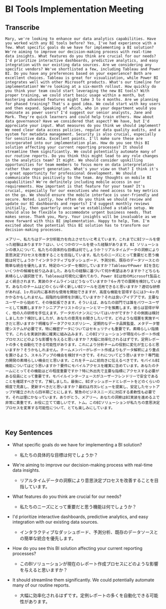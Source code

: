 # BI Tools Implementation Meeting

## Transcribe
```
Mary, we're looking to enhance our data analytics capabilities. Have you worked with any BI tools before? Yes, I've had experience with a few. What specific goals do we have for implementing a BI solution? We're aiming to improve our decision-making process with real-time data insights. What features do you think are crucial for our needs? I'd prioritize interactive dashboards, predictive analytics, and easy integration with our existing data sources. Are we considering any specific vendors? We've shortlisted a few, including Tableau and Power BI. Do you have any preferences based on your experience? Both are excellent choices. Tableau is great for visualization, while Power BI integrates well with other Microsoft products. What's our timeline for implementation? We're looking at a six-month rollout. How quickly do you think your team could start leveraging the new BI tools? With proper training, we could start basic usage within a month, but mastering advanced features might take 3 to 4 months. Are we planning for phased training? That's a good idea. We could start with key users and then expand. Speaking of which, who in your department would you nominate as power users? I'd suggest our senior analysts, Jane and Mark. They're quick learners and could help train others. How about data governance? Have we considered that aspect? We have, but I'd appreciate your input. What measures do you think we should implement? We need clear data access policies, regular data quality audits, and a system for metadata management. Security is also crucial, especially for sensitive data. Excellent points. I'll make sure these are incorporated into our implementation plan. How do you see this BI solution affecting your current reporting processes? It should streamline them significantly. We could potentially automate many of our routine reports. Do you think this might lead to any role changes in the analytics team? It might. We should consider upskilling opportunities for team members to focus more on data interpretation rather than report generation. What's your view on that? I think it's a great opportunity for professional development. We should communicate this positively to the team. Any thoughts on mobile BI capabilities? We're definitely including mobile access in our requirements. How important is that feature for your team? It's crucial, especially for our executives who need access to key metrics on the go. We should ensure the mobile interface is user-friendly and secure. Noted. Lastly, how often do you think we should review and update our BI dashboards and reports? I'd suggest monthly reviews initially, then quarterly once we've established a stable setup. We should also be flexible to accommodate urgent business needs. That makes sense. Thank you, Mary. Your insights will be invaluable as we move forward with this BI implementation. Happy to help, Tom. I'm excited about the potential this BI solution has to transform our decision-making processes.
```
```
メアリー、私たちはデータ分析能力を向上させたいと考えています。これまでにBIツールを使った経験はありますか？はい、いくつかのツールを使った経験があります。BI ソリューションの導入について、私たちの具体的な目標は何でしょうか？リアルタイムデータの洞察により意思決定プロセスを改善することを目指しています。私たちのニーズにとって重要だと思う機能は何でしょうか？インタラクティブなダッシュボード、予測分析、既存のデータソースとの簡単な統合を優先します。特定のベンダーを検討していますか？TableauやPower BIを含むいくつかの候補を絞り込みました。あなたの経験に基づいて何か希望はありますか？どちらも素晴らしい選択肢です。Tableauは可視化に優れており、Power BIは他のMicrosoft製品とよく統合されます。実装のタイムラインはどうなっていますか？6ヶ月での展開を検討しています。あなたのチームはどのくらい早く新しいBIツールを活用できると思いますか？適切な研修があれば、1ヶ月以内に基本的な使用を開始できますが、高度な機能を習得するには3～4ヶ月かかるかもしれません。段階的な研修を計画していますか？それは良いアイデアです。主要なユーザーから始めて、その後拡張できます。そういえば、あなたの部門では誰をパワーユーザーとして推薦しますか？シニアアナリストのジェーンとマークを推薦します。彼らは習得が早く、他の人の研修を手伝えます。データガバナンスについてはいかがですか？その側面は検討しましたか？検討しましたが、あなたの意見をお聞きしたいです。どのような措置を実施すべきだと思いますか？明確なデータアクセスポリシー、定期的なデータ品質監査、メタデータ管理システムが必要です。特に機密データについてはセキュリティも重要です。素晴らしい指摘です。これらを実装計画に確実に組み込みます。このBIソリューションが現在のレポート作成プロセスにどのような影響を与えると思いますか？大幅に効率化されるはずです。定例レポートの多くを自動化できる可能性があります。これにより分析チームの役割に変化が生じると思いますか？そうかもしれません。チームメンバーがレポート作成よりもデータ解釈により重点を置けるよう、スキルアップの機会を検討すべきです。それについてどう思いますか？専門能力開発の素晴らしい機会だと思います。これをチームに前向きに伝えるべきです。モバイルBI機能についてはどう思いますか？要件にモバイルアクセスを確実に含めています。あなたのチームにとってその機能はどの程度重要ですか？特に外出先で主要な指標にアクセスする必要がある役員にとって重要です。モバイルインターフェースがユーザーフレンドリーで安全であることを確認すべきです。了解しました。最後に、BIダッシュボードとレポートをどのくらいの頻度で見直し、更新すべきだと思いますか？最初は月次レビューを提案し、安定したセットアップが確立されたら四半期ごとにします。緊急のビジネスニーズに対応する柔軟性も必要です。それは理にかなっています。ありがとう、メアリー。あなたの洞察はBI実装を進める上で非常に貴重です。お役に立てて嬉しいです、トム。このBIソリューションが私たちの意思決定プロセスを変革する可能性について、とても楽しみにしています。
```

<br>

## Key Sentences

- What specific goals do we have for implementing a BI solution? 
    - 私たちの具体的な目標は何でしょうか？
- We're aiming to improve our decision-making process with real-time data insights.
    - リアルタイムデータの洞察により意思決定プロセスを改善することを目指しています。

- What features do you think are crucial for our needs? 
    - 私たちのニーズにとって重要だと思う機能は何でしょうか？
- I'd prioritize interactive dashboards, predictive analytics, and easy integration with our existing data sources.
    - インタラクティブなダッシュボード、予測分析、既存のデータソースとの簡単な統合を優先します。

- How do you see this BI solution affecting your current reporting processes? 
    - このBIソリューションが現在のレポート作成プロセスにどのような影響を与えると思いますか？
- It should streamline them significantly. We could potentially automate many of our routine reports. 
    - 大幅に効率化されるはずです。定例レポートの多くを自動化できる可能性があります。
